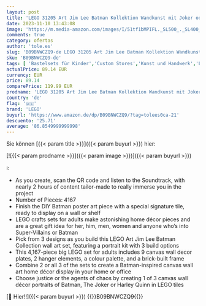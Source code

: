```yaml
---
layout: post
title: 'LEGO 31205 Art Jim Lee Batman Kollektion Wandkunst mit Joker oder Harley Quinn  Craft Weihnachtsgeschenkidee für Ihn  Sie  Männer  Frauen  Bastelset und Kunstbild für Erwachsene  DIY-Poster'
date: 2023-11-10 13:43:08
image: 'https://m.media-amazon.com/images/I/51tf1bMPIFL._SL500_._SL400_.jpg'
comments: true
category: ofertas
author: 'tole.es'
slug: 'B09BNWCZQ9-de LEGO 31205 Art Jim Lee Batman Kollektion Wandkunst mit...'
sku: 'B09BNWCZQ9-de'
tags: [ 'Bastelsets für Kinder','Custom Stores','Kunst und Handwerk','LEGO','Self Service','Spielzeug','Sticksets für Kinder','lego','🇩🇪', ]
actualPrice: 89.14 EUR
currency: EUR
price: 89.14
comparePrice: 119.99 EUR
prodname: 'LEGO 31205 Art Jim Lee Batman Kollektion Wandkunst mit Joker oder Harley Quinn  Craft Weihnachtsgeschenkidee für Ihn  Sie  Männer  Frauen  Bastelset und Kunstbild für Erwachsene  DIY-Poster'
country: 'de'
flag: '🇩🇪'
brand: 'LEGO'
buyurl: 'https://www.amazon.de/dp/B09BNWCZQ9/?tag=tolees0ca-21'
descuento: '25.71'
average: '86.8549999999998'
---
```


Sie können [{{< param title >}}]({{< param buyurl >}}) hier:

[![{{< param prodname >}}]({{< param image >}})]({{< param buyurl >}})

ℹ️:

- As you create, scan the QR code and listen to the Soundtrack, with nearly 2 hours of content tailor-made to really immerse you in the project
- Number of Pieces: 4167
- Finish the DIY Batman poster art piece with a special signature tile, ready to display on a wall or shelf
- LEGO crafts sets for adults make astonishing home décor pieces and are a great gift idea for her, him, men, women and anyone who’s into Super-Villains or Batman
- Pick from 3 designs as you build this LEGO Art Jim Lee Batman Collection wall art set, featuring a portrait kit with 3 build options
- This 4,167-piece big LEGO set for adults includes 9 canvas wall decor plates, 2 hanger elements, a colour palette, and a brick-built frame
- Combine 2 or all 3 of the sets to create a Batman-inspired canvas wall art home décor display in your home or office
- Choose justice or the agents of chaos by creating 1 of 3 canvas wall décor portraits of Batman, The Joker or Harley Quinn in LEGO tiles

[🛒 Hier!!]({{< param buyurl >}})
{{<world>}}B09BNWCZQ9{{</world>}}
